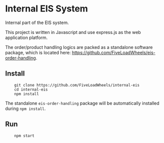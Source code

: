 # Internal EIS System

Internal part of the EIS system.

This project is written in Javascript and use express.js as the web application platform.

The order/product handling logics are packed as a standalone software package, which is located here: 
https://github.com/FiveLoadWheels/eis-order-handling.

## Install

```shell
    git clone https://github.com/FiveLoadWheels/internal-eis
    cd internal-eis
    npm install
```
The standalone `eis-order-handling` package will be automatically installed during `npm install`.

## Run

```shell
    npm start
```